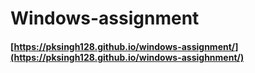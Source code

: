 # Windows-assignment
#### [https://pksingh128.github.io/windows-assignment/](https://pksingh128.github.io/windows-assighnment/)
